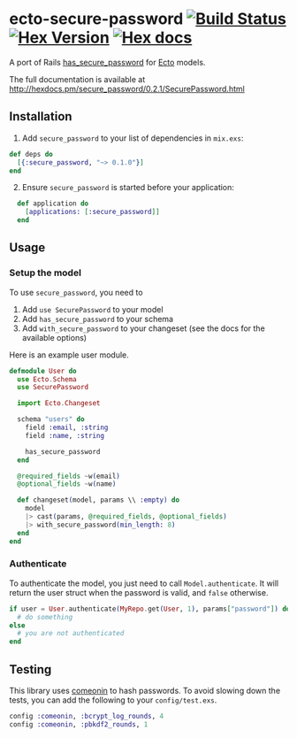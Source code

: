 # ecto-secure-password [![Build Status](https://travis-ci.org/tuvistavie/ecto-secure-password.svg)](https://travis-ci.org/tuvistavie/ecto-secure-password) [![Hex Version](http://img.shields.io/hexpm/v/secure_password.svg?style=flat)](https://hex.pm/packages/secure_password) [![Hex docs](http://img.shields.io/badge/hex.pm-docs-green.svg?style=flat)](https://hexdocs.pm/secure_password/0.2.1/SecurePassword.html)


A port of Rails [has_secure_password](http://api.rubyonrails.org/classes/ActiveModel/SecurePassword/ClassMethods.html) for [Ecto](https://github.com/elixir-lang/ecto) models.

The full documentation is available at http://hexdocs.pm/secure_password/0.2.1/SecurePassword.html

## Installation

1. Add `secure_password` to your list of dependencies in `mix.exs`:

```elixir
def deps do
  [{:secure_password, "~> 0.1.0"}]
end
```

2. Ensure `secure_password` is started before your application:

```elixir
  def application do
    [applications: [:secure_password]]
  end
```

## Usage

### Setup the model

To use `secure_password`, you need to

1. Add `use SecurePassword` to your model
2. Add `has_secure_password` to your schema
3. Add `with_secure_password` to your changeset (see the docs for the available options)

Here is an example user module.

```elixir
defmodule User do
  use Ecto.Schema
  use SecurePassword

  import Ecto.Changeset

  schema "users" do
    field :email, :string
    field :name, :string

    has_secure_password
  end

  @required_fields ~w(email)
  @optional_fields ~w(name)

  def changeset(model, params \\ :empty) do
    model
    |> cast(params, @required_fields, @optional_fields)
    |> with_secure_password(min_length: 8)
  end
end
```

### Authenticate

To authenticate the model, you just need to call `Model.authenticate`.
It will return the user struct when the password is valid, and `false` otherwise.

```elixir
if user = User.authenticate(MyRepo.get(User, 1), params["password"]) do
  # do something
else
  # you are not authenticated
end
```

## Testing

This library uses [comeonin](https://github.com/elixircnx/comeonin) to hash passwords.
To avoid slowing down the tests, you can add the following to your `config/test.exs`.

```elixir
config :comeonin, :bcrypt_log_rounds, 4
config :comeonin, :pbkdf2_rounds, 1
```
